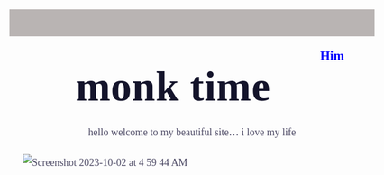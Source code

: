 <DOCTYPE html>
<html>
  <head>
    <meta charset="UTF-8">
    <meta name="viewport" content="width=device-width, initial-scale=1.0">
    <title>monktime</title>
  </head>
<body>
  <div class="header">
    <ul class="navlinks">
      <a id="him" class="navlink" href="https://en.wikipedia.org/wiki/Columbo_(character)" style="text-decoration: none;"><h2 class="site-nav_heading" style="color: blue;">Him</h2></a>
    </ul>
  <div class="headerwrap"></div></div>
  <div class="navheadcontainer">
    <div class="sectiontwo">
      <div class="medcontain">
        <h1 class="title">monk time</h1>
          <p class="subheader">hello welcome to my beautiful site… i love my life</p></div>
          <img scr="<img width="266" alt="Screenshot 2023-10-02 at 4 59 44 AM" src="https://github.com/isisraphael/isisraphael.github.io/assets/145406506/3746efaa-03de-4d99-8b26-6a4cb151932e">
<style>
body {
  color: #4e4b66;
  font-family:andalus;
  font-size: 18px;
  line-height: 1.667em;
}
.header {
  background-color: #b9b4b3;
  padding:24px;
  position: relative;
  margin-top: 0;
  max-width: 1500px;
  margin-left: auto;
  margin-right: auto;
}
.headerwrap{
  justify-content: space-between;
  align-items: center;
  display: flex;
}
.navlinks {
  margin-top: 0;
  padding-left: 0;
  list-style: none;
  font-weight: 600;
  display: flex;
  float: right;
  align-items: center;
  font-size: 15px;
  margin-right: 5%;
}
.navlink {
  padding: 30px 0;
  margin-left: 1.25em;
  display: inline-block;
  position: relative;
  padding: 12px 0 10px;
}
.navheadcontainer {
  max-width: 1200px;
  margin-left: auto;
  margin-right: auto;
  padding-left: 24px;
  padding-right: 24px;
}
.headerwrap{
justify-content: space-between;
  align-items: center;
  display: flex;
}
.sectiontwo {
  margin-bottom: 53px;
  padding-top: 8%;
  padding-bottom: 100px;
}
.medcontain {
  margin-bottom: 24px;
  max-width: 727px;
  margin-left: auto;
  margin-right: auto;
  padding-left: 24px;
  padding-right: 24px;
  text-align: center
}
.title {
  text-align: center;
  letter-spacing: .01em;
  font-size: 74px;
  font-weight: 700;
  line-height: 1.115em;
  margin-top: 0;
  margin-bottom: 24px;
  color: #14142b;
}
.subheader {
  max-width: 520px;
  margin-left: auto;
  margin-right: auto;
}
.p {
  color: #4e4b66;
  margin-bottom: 20px;
  margin-top:0px;
  }
.containerclassic {
    max-width: 1320px;
  margin-left: auto;
  margin-right: auto;
  padding-left: 24px;
  padding-right: 24px;
}
.listgrid {
  grid-row-gap: 40px;
  grid-template-rows: auto;
  grid-template-columns: 1fr;
  grid-auto-columns: 1fr;
  grid-auto-flow: row;
  align-content: stretch;
  margin-top: 59px;
  display: grid;
}
.cardone {
  display: flex;
  background-color: #fff;
  border-radius: 20px;
  position: relative;
  overflow: hidden;
  box-shadow: 0 20px 34px lightgrey;
}
.contentcardone {
  padding: 46px 47px 46px 48px;
}
.cardlink {
  color: #dbd4d3;
  margin-bottom: 12px;
  text-decoration: none;
  max-width: 100%;
  display: inline-block;
}
